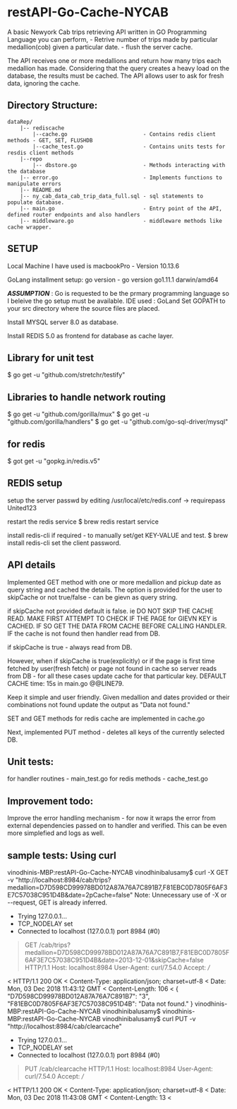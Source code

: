 # restAPI-Go-Cache-NYCAB
A basic Newyork Cab trips retrieving API written in GO Programming Language
you can perform,
    - Retrive number of trips made by particular medallion(cob) given a particular date.
    - flush the server cache.
    
The API receives one or more medallions and return how many trips each medallion has made.
Considering that the query creates a heavy load on the database, the results must be cached.
The API allows user to ask for fresh data, ignoring the cache.

Directory Structure:
--------------------
```
dataRep/
    |-- rediscache
        |--cache.go                        - Contains redis client methods - GET, SET, FLUSHDB
        |--cache_test.go                   - Contains units tests for resdis client methods
    |--repo
        |-- dbstore.go                     - Methods interacting with the database
    |-- error.go                           - Implements functions to manipulate errors
    |-- README.md
    |-- ny_cab_data_cab_trip_data_full.sql - sql statements to populate database.
    |-- main.go                            - Entry point of the API, defined router endpoints and also handlers
    |-- middleware.go                      - middleware methods like cache wrapper.
 ```

SETUP
-----
Local Machine I have used is macbookPro - Version 10.13.6

GoLang installment setup:
go version - go version go1.11.1 darwin/amd64

***ASSUMPTION*** : Go is requested to be the prmary programming language so I beleive the go setup must be available.
IDE used : GoLand
Set GOPATH to your src directory where the source files are placed.

Install MYSQL server 8.0 as database.

Install REDIS 5.0 as frontend for database as cache layer.

## Library for unit test
$ go get -u "github.com/stretchr/testify"

## Libraries to handle network routing
$ go get -u "github.com/gorilla/mux"
$ go get -u "github.com/gorilla/handlers"
$ go get -u "github.com/go-sql-driver/mysql"

## for redis
$ got get -u "gopkg.in/redis.v5"


REDIS setup
-----------
setup the server passwd by editing /usr/local/etc/redis.conf -> requirepass United123

restart the redis service
$ brew redis restart service

install redis-cli if required - to manually set/get KEY-VALUE and test.
$ brew install redis-cli
set the client password.

API details
-----------

Implemented GET method with one or more medallion and pickup date as query string and cached the details. 
The option is provided for the user to skipCache or not true/false - can be gievn as query string.

if skipCache not provided default is false. ie DO NOT SKIP THE CACHE READ. MAKE FIRST ATTEMPT TO CHECK IF THE PAGE for GIEVN KEY is CACHED. IF SO GET THE DATA FROM CACHE BEFORE CALLING HANDLER.
IF the cache is not found then handler read from DB.

if skipCache is true - always read from DB.

However, when if skipCache is true(explicitly) or if the page is first time fetched by user(fresh fetch) or page not found in cache so server reads from DB - for all these cases update cache for that particular key.
DEFAULT CACHE time: 15s in main.go @@LINE79.

Keep it simple and user friendly.
Given medallion and dates provided or their combinations not found update the output as "Data not found."

SET and GET methods for redis cache are implemented in cache.go

Next, implemented PUT method - deletes all keys of the currently selected DB.

Unit tests:
----------
for handler routines - main_test.go
for redis methods - cache_test.go


Improvement todo:
----------------
Improve the error handling mechanism - for now it wraps the error from external dependencies passed on to handler and verified.
This can be even more simplefied and logs as well.


sample tests: Using curl
------------------------

vinodhinis-MBP:restAPI-Go-Cache-NYCAB vinodhinibalusamy$ curl -X GET -v "http://localhost:8984/cab/trips?medallion=D7D598CD99978BD012A87A76A7C891B7,F81EBC0D7805F6AF3E7C57038C951D4B&date=2pCache=false"
Note: Unnecessary use of -X or --request, GET is already inferred.
*   Trying 127.0.0.1...
* TCP_NODELAY set
* Connected to localhost (127.0.0.1) port 8984 (#0)
> GET /cab/trips?medallion=D7D598CD99978BD012A87A76A7C891B7,F81EBC0D7805F6AF3E7C57038C951D4B&date=2013-12-01&skipCache=false HTTP/1.1
> Host: localhost:8984
> User-Agent: curl/7.54.0
> Accept: */*
> 
< HTTP/1.1 200 OK
< Content-Type: application/json; charset=utf-8
< Date: Mon, 03 Dec 2018 11:43:12 GMT
< Content-Length: 106
< 
{
  	"D7D598CD99978BD012A87A76A7C891B7": "3",
  	"F81EBC0D7805F6AF3E7C57038C951D4B": "Data not found."
}
vinodhinis-MBP:restAPI-Go-Cache-NYCAB vinodhinibalusamy$
vinodhinis-MBP:restAPI-Go-Cache-NYCAB vinodhinibalusamy$ curl PUT -v "http://localhost:8984/cab/clearcache"
*   Trying 127.0.0.1...
* TCP_NODELAY set
* Connected to localhost (127.0.0.1) port 8984 (#0)
> PUT /cab/clearcache HTTP/1.1
> Host: localhost:8984
> User-Agent: curl/7.54.0
> Accept: */*
> 
< HTTP/1.1 200 OK
< Content-Type: application/json; charset=utf-8
< Date: Mon, 03 Dec 2018 11:43:08 GMT
< Content-Length: 13
< 



